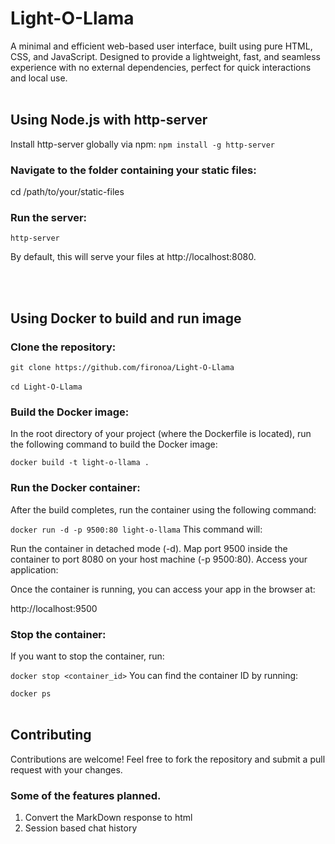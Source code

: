 # Light-O-Llama
A minimal and efficient web-based user interface, built using pure HTML, CSS, and JavaScript. Designed to provide a lightweight, fast, and seamless experience with no external dependencies, perfect for quick interactions and local use.
<br><br>
## Using Node.js with http-server
Install http-server globally via npm:
```npm install -g http-server```
### Navigate to the folder containing your static files:
cd /path/to/your/static-files

### Run the server:
```http-server```

By default, this will serve your files at 
http://localhost:8080.


<br><br>



## Using Docker to build and run image
### Clone the repository:

```git clone https://github.com/fironoa/Light-O-Llama```<br><br>
```cd Light-O-Llama```

### Build the Docker image:

In the root directory of your project (where the Dockerfile is located), run the following command to build the Docker image:

```docker build -t light-o-llama .```

### Run the Docker container:

After the build completes, run the container using the following command:

```docker run -d -p 9500:80 light-o-llama```
This command will:

Run the container in detached mode (-d).
Map port 9500 inside the container to port 8080 on your host machine (-p 9500:80).
Access your application:

Once the container is running, you can access your app in the browser at:

http://localhost:9500

### Stop the container:

If you want to stop the container, run:

```docker stop <container_id>```
You can find the container ID by running:

```docker ps```
<br><br>
## Contributing
Contributions are welcome!
Feel free to fork the repository and submit a pull request with your changes.
<br>
### Some of the features planned.
1. Convert the MarkDown response to html
2. Session based chat history
